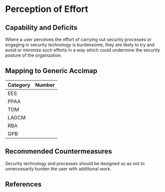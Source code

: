# Perception of Effort

## Capability and Deficits
Where a user perceives the effort of carrying out security processes or engaging in security technology is burdensome, they are likely to try and avoid or minimize such efforts 
in a way which could undermine the security posture of the organization.

## Mapping to Generic Accimap

|Category | Number |
| --- | --- |
|EES     |      |
|PPAA  | |
|TOM   ||
|LAGCM ||
|RBA   ||
|GPB   ||

## Recommended Countermeasures
Security technology and processes should be designed so as not to unnecessarily burden the user with additional work.


## References
